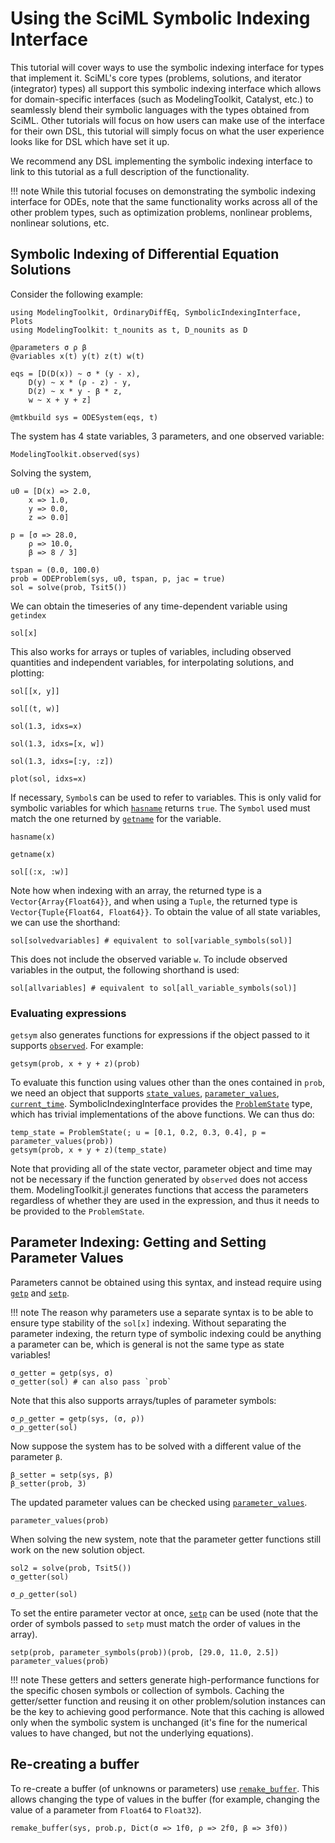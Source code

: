 # Using the SciML Symbolic Indexing Interface

This tutorial will cover ways to use the symbolic indexing interface for types that
implement it. SciML's core types (problems, solutions, and iterator (integrator) types)
all support this symbolic indexing interface which allows for domain-specific interfaces
(such as ModelingToolkit, Catalyst, etc.) to seamlessly blend their symbolic languages with
the types obtained from SciML. Other tutorials will focus on how users can make use of the
interface for their own DSL, this tutorial will simply focus on what the user experience
looks like for DSL which have set it up.

We recommend any DSL implementing the symbolic indexing interface to link to this tutorial
as a full description of the functionality.

!!! note
    While this tutorial focuses on demonstrating the symbolic indexing interface for ODEs,
    note that the same functionality works across all of the other problem types, such as
    optimization problems, nonlinear problems, nonlinear solutions, etc.

## Symbolic Indexing of Differential Equation Solutions

Consider the following example:

```@example Usage
using ModelingToolkit, OrdinaryDiffEq, SymbolicIndexingInterface, Plots
using ModelingToolkit: t_nounits as t, D_nounits as D

@parameters σ ρ β
@variables x(t) y(t) z(t) w(t)

eqs = [D(D(x)) ~ σ * (y - x),
    D(y) ~ x * (ρ - z) - y,
    D(z) ~ x * y - β * z,
    w ~ x + y + z]

@mtkbuild sys = ODESystem(eqs, t)
```

The system has 4 state variables, 3 parameters, and one observed variable:

```@example Usage
ModelingToolkit.observed(sys)
```

Solving the system,

```@example Usage
u0 = [D(x) => 2.0,
    x => 1.0,
    y => 0.0,
    z => 0.0]

p = [σ => 28.0,
    ρ => 10.0,
    β => 8 / 3]

tspan = (0.0, 100.0)
prob = ODEProblem(sys, u0, tspan, p, jac = true)
sol = solve(prob, Tsit5())
```

We can obtain the timeseries of any time-dependent variable using `getindex`

```@example Usage
sol[x]
```

This also works for arrays or tuples of variables, including observed quantities and
independent variables, for interpolating solutions, and plotting:

```@example Usage
sol[[x, y]]
```

```@example Usage
sol[(t, w)]
```

```@example Usage
sol(1.3, idxs=x)
```

```@example Usage
sol(1.3, idxs=[x, w])
```

```@example Usage
sol(1.3, idxs=[:y, :z])
```

```@example Usage
plot(sol, idxs=x)
```

If necessary, `Symbol`s can be used to refer to variables. This is only valid for
symbolic variables for which [`hasname`](@ref) returns `true`. The `Symbol` used must
match the one returned by [`getname`](@ref) for the variable.

```@example Usage
hasname(x)
```

```@example Usage
getname(x)
```

```@example Usage
sol[(:x, :w)]
```

Note how when indexing with an array, the returned type is a `Vector{Array{Float64}}`,
and when using a `Tuple`, the returned type is `Vector{Tuple{Float64, Float64}}`.
To obtain the value of all state variables, we can use the shorthand:

```@example Usage
sol[solvedvariables] # equivalent to sol[variable_symbols(sol)]
```

This does not include the observed variable `w`. To include observed variables in the
output, the following shorthand is used:
```@example Usage
sol[allvariables] # equivalent to sol[all_variable_symbols(sol)]
```

### Evaluating expressions

`getsym` also generates functions for expressions if the object passed to it supports
[`observed`](@ref). For example:

```@example Usage
getsym(prob, x + y + z)(prob)
```

To evaluate this function using values other than the ones contained in `prob`, we need
an object that supports [`state_values`](@ref), [`parameter_values`](@ref),
[`current_time`](@ref). SymbolicIndexingInterface provides the [`ProblemState`](@ref) type,
which has trivial implementations of the above functions. We can thus do:

```@example Usage
temp_state = ProblemState(; u = [0.1, 0.2, 0.3, 0.4], p = parameter_values(prob))
getsym(prob, x + y + z)(temp_state)
```

Note that providing all of the state vector, parameter object and time may not be
necessary if the function generated by `observed` does not access them. ModelingToolkit.jl
generates functions that access the parameters regardless of whether they are used in the
expression, and thus it needs to be provided to the `ProblemState`.

## Parameter Indexing: Getting and Setting Parameter Values

Parameters cannot be obtained using this syntax, and instead require using [`getp`](@ref) and [`setp`](@ref).

!!! note
    The reason why parameters use a separate syntax is to be able to ensure type stability
    of the `sol[x]` indexing. Without separating the parameter indexing, the return type of
    symbolic indexing could be anything a parameter can be, which is general is not the same
    type as state variables!

```@example Usage
σ_getter = getp(sys, σ)
σ_getter(sol) # can also pass `prob`
```

Note that this also supports arrays/tuples of parameter symbols:

```@example Usage
σ_ρ_getter = getp(sys, (σ, ρ))
σ_ρ_getter(sol)
```

Now suppose the system has to be solved with a different value of the parameter `β`.

```@example Usage
β_setter = setp(sys, β)
β_setter(prob, 3)
```

The updated parameter values can be checked using [`parameter_values`](@ref).

```@example Usage
parameter_values(prob)
```

When solving the new system, note that the parameter getter functions still work on the new
solution object.

```@example Usage
sol2 = solve(prob, Tsit5())
σ_getter(sol)
```

```@example Usage
σ_ρ_getter(sol)
```

To set the entire parameter vector at once, [`setp`](@ref) can be used
(note that the order of symbols passed to `setp` must match the order of values in the array).

```@example Usage
setp(prob, parameter_symbols(prob))(prob, [29.0, 11.0, 2.5])
parameter_values(prob)
```

!!! note
    These getters and setters generate high-performance functions for the specific chosen
    symbols or collection of symbols. Caching the getter/setter function and reusing it
    on other problem/solution instances can be the key to achieving good performance. Note
    that this caching is allowed only when the symbolic system is unchanged (it's fine for
    the numerical values to have changed, but not the underlying equations).

## Re-creating a buffer

To re-create a buffer (of unknowns or parameters) use [`remake_buffer`](@ref). This allows
changing the type of values in the buffer (for example, changing the value of a parameter
from `Float64` to `Float32`).

```@example Usage
remake_buffer(sys, prob.p, Dict(σ => 1f0, ρ => 2f0, β => 3f0))
```
